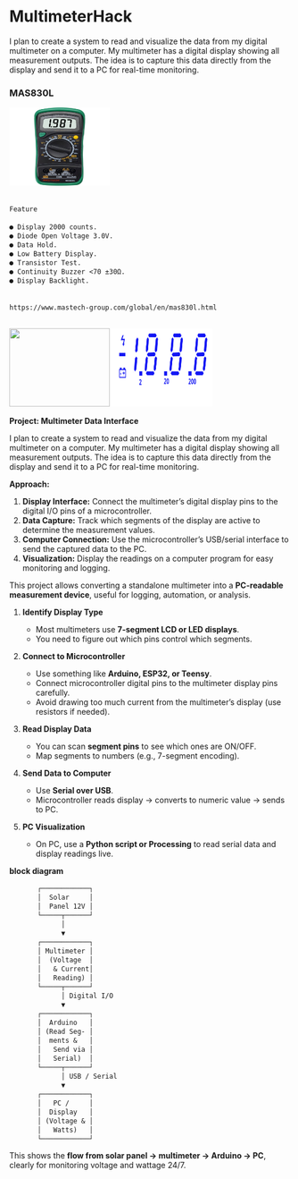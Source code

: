 # MultimeterHack
I plan to create a system to read and visualize the data from my digital multimeter on a computer. My multimeter has a digital display showing all measurement outputs. The idea is to capture this data directly from the display and send it to a PC for real-time monitoring.




### MAS830L


<img src="pcb_hack/mas830l.png" width="180" height="140">

```

Feature

● Display 2000 counts. 
● Diode Open Voltage 3.0V.
● Data Hold. 
● Low Battery Display. 
● Transistor Test.
● Continuity Buzzer <70 ±30Ω. 
● Display Backlight. 
 

https://www.mastech-group.com/global/en/mas830l.html


```


<img src="pcb_hack/FandB.png" width="180" height="140">


<img src="pcb_hack/Segment.png" width="180" height="140">







**Project: Multimeter Data Interface**

I plan to create a system to read and visualize the data from my digital multimeter on a computer. My multimeter has a digital display showing all measurement outputs. The idea is to capture this data directly from the display and send it to a PC for real-time monitoring.

**Approach:**

1. **Display Interface:** Connect the multimeter’s digital display pins to the digital I/O pins of a microcontroller.
2. **Data Capture:** Track which segments of the display are active to determine the measurement values.
3. **Computer Connection:** Use the microcontroller’s USB/serial interface to send the captured data to the PC.
4. **Visualization:** Display the readings on a computer program for easy monitoring and logging.

This project allows converting a standalone multimeter into a **PC-readable measurement device**, useful for logging, automation, or analysis.





1. **Identify Display Type**

   * Most multimeters use **7-segment LCD or LED displays**.
   * You need to figure out which pins control which segments.

2. **Connect to Microcontroller**

   * Use something like **Arduino, ESP32, or Teensy**.
   * Connect microcontroller digital pins to the multimeter display pins carefully.
   * Avoid drawing too much current from the multimeter’s display (use resistors if needed).

3. **Read Display Data**

   * You can scan **segment pins** to see which ones are ON/OFF.
   * Map segments to numbers (e.g., 7-segment encoding).

4. **Send Data to Computer**

   * Use **Serial over USB**.
   * Microcontroller reads display → converts to numeric value → sends to PC.

5. **PC Visualization**

   * On PC, use a **Python script or Processing** to read serial data and display readings live.




**block diagram**

```
       ┌────────────┐
       │  Solar     │
       │  Panel 12V │
       └─────┬──────┘
             │
             ▼
       ┌────────────┐
       │ Multimeter │
       │  (Voltage  │
       │   & Current│
       │   Reading) │
       └─────┬──────┘
             │ Digital I/O
             ▼
       ┌────────────┐
       │  Arduino   │
       │ (Read Seg- │
       │  ments &   │
       │   Send via │
       │   Serial)  │
       └─────┬──────┘
             │ USB / Serial
             ▼
       ┌────────────┐
       │   PC /     │
       │  Display   │
       │ (Voltage & │
       │   Watts)   │
       └────────────┘
```

This shows the **flow from solar panel → multimeter → Arduino → PC**, clearly for monitoring voltage and wattage 24/7.





